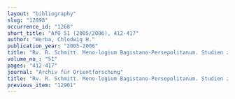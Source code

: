 ```yaml
---
layout: "bibliography"
slug: "12898"
occurrence_id: "1268"
short_title: "AfO 51 (2005/2006), 412-417"
author: "Werba, Chlodwig H."
publication_year: "2005-2006"
title: "Rv. R. Schmitt. Meno-logium Bagistano-Persepolitanum. Studien zu den altpersischen Monatsnamen and ihren elamischen Wiedergaben (SbÖAW 705, Veröffentlichungen zur Iranistik 30)"
volume_no_: "51"
pages: "412-417"
journal: "Archiv für Orientforschung"
title: "Rv. R. Schmitt. Meno-logium Bagistano-Persepolitanum. Studien zu den altpersischen Monatsnamen and ihren elamischen Wiedergaben (SbÖAW 705, Veröffentlichungen zur Iranistik 30)"
previous_item: "12901"
---
```

